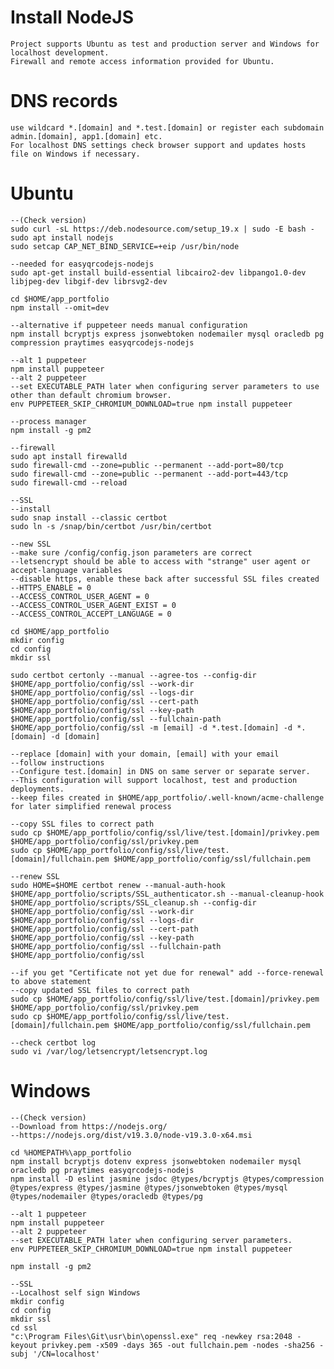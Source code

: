 # Install NodeJS

    Project supports Ubuntu as test and production server and Windows for localhost development.
    Firewall and remote access information provided for Ubuntu.

# DNS records

    use wildcard *.[domain] and *.test.[domain] or register each subdomain admin.[domain], app1.[domain] etc.
    For localhost DNS settings check browser support and updates hosts file on Windows if necessary.

# Ubuntu
    --(Check version)
    sudo curl -sL https://deb.nodesource.com/setup_19.x | sudo -E bash -
    sudo apt install nodejs
    sudo setcap CAP_NET_BIND_SERVICE=+eip /usr/bin/node
    
    --needed for easyqrcodejs-nodejs
    sudo apt-get install build-essential libcairo2-dev libpango1.0-dev libjpeg-dev libgif-dev librsvg2-dev

    cd $HOME/app_portfolio
    npm install --omit=dev
    
    --alternative if puppeteer needs manual configuration
    npm install bcryptjs express jsonwebtoken nodemailer mysql oracledb pg compression praytimes easyqrcodejs-nodejs
    
    --alt 1 puppeteer
    npm install puppeteer
    --alt 2 puppeteer
    --set EXECUTABLE_PATH later when configuring server parameters to use other than default chromium browser.
    env PUPPETEER_SKIP_CHROMIUM_DOWNLOAD=true npm install puppeteer

    --process manager
    npm install -g pm2

    --firewall
    sudo apt install firewalld
    sudo firewall-cmd --zone=public --permanent --add-port=80/tcp
    sudo firewall-cmd --zone=public --permanent --add-port=443/tcp
    sudo firewall-cmd --reload

    --SSL
    --install
    sudo snap install --classic certbot
    sudo ln -s /snap/bin/certbot /usr/bin/certbot
    
    --new SSL
    --make sure /config/config.json parameters are correct 
    --letsencrypt should be able to access with "strange" user agent or accept-language variables
    --disable https, enable these back after successful SSL files created
    --HTTPS_ENABLE = 0
	--ACCESS_CONTROL_USER_AGENT = 0
	--ACCESS_CONTROL_USER_AGENT_EXIST = 0
	--ACCESS_CONTROL_ACCEPT_LANGUAGE = 0

    cd $HOME/app_portfolio
    mkdir config
    cd config
    mkdir ssl

    sudo certbot certonly --manual --agree-tos --config-dir $HOME/app_portfolio/config/ssl --work-dir $HOME/app_portfolio/config/ssl --logs-dir $HOME/app_portfolio/config/ssl --cert-path $HOME/app_portfolio/config/ssl --key-path $HOME/app_portfolio/config/ssl --fullchain-path $HOME/app_portfolio/config/ssl -m [email] -d *.test.[domain] -d *.[domain] -d [domain]

    --replace [domain] with your domain, [email] with your email
    --follow instructions
    --Configure test.[domain] in DNS on same server or separate server.
    --This configuration will support localhost, test and production deployments.
    --keep files created in $HOME/app_portfolio/.well-known/acme-challenge for later simplified renewal process

    --copy SSL files to correct path
    sudo cp $HOME/app_portfolio/config/ssl/live/test.[domain]/privkey.pem $HOME/app_portfolio/config/ssl/privkey.pem
	sudo cp $HOME/app_portfolio/config/ssl/live/test.[domain]/fullchain.pem $HOME/app_portfolio/config/ssl/fullchain.pem

    --renew SSL
    sudo HOME=$HOME certbot renew --manual-auth-hook $HOME/app_portfolio/scripts/SSL_authenticator.sh --manual-cleanup-hook $HOME/app_portfolio/scripts/SSL_cleanup.sh --config-dir $HOME/app_portfolio/config/ssl --work-dir $HOME/app_portfolio/config/ssl --logs-dir $HOME/app_portfolio/config/ssl --cert-path $HOME/app_portfolio/config/ssl --key-path $HOME/app_portfolio/config/ssl --fullchain-path $HOME/app_portfolio/config/ssl

    --if you get "Certificate not yet due for renewal" add --force-renewal to above statement
    --copy updated SSL files to correct path
    sudo cp $HOME/app_portfolio/config/ssl/live/test.[domain]/privkey.pem $HOME/app_portfolio/config/ssl/privkey.pem
	sudo cp $HOME/app_portfolio/config/ssl/live/test.[domain]/fullchain.pem $HOME/app_portfolio/config/ssl/fullchain.pem

    --check certbot log
    sudo vi /var/log/letsencrypt/letsencrypt.log

# Windows
    --(Check version)
    --Download from https://nodejs.org/
    --https://nodejs.org/dist/v19.3.0/node-v19.3.0-x64.msi

    cd %HOMEPATH%\app_portfolio
    npm install bcryptjs dotenv express jsonwebtoken nodemailer mysql oracledb pg praytimes easyqrcodejs-nodejs
    npm install -D eslint jasmine jsdoc @types/bcryptjs @types/compression @types/express @types/jasmine @types/jsonwebtoken @types/mysql @types/nodemailer @types/oracledb @types/pg

    --alt 1 puppeteer
    npm install puppeteer
    --alt 2 puppeteer
    --set EXECUTABLE_PATH later when configuring server parameters.
    env PUPPETEER_SKIP_CHROMIUM_DOWNLOAD=true npm install puppeteer

    npm install -g pm2

    --SSL
    --Localhost self sign Windows
    mkdir config
    cd config
    mkdir ssl
    cd ssl
    "c:\Program Files\Git\usr\bin\openssl.exe" req -newkey rsa:2048 -keyout privkey.pem -x509 -days 365 -out fullchain.pem -nodes -sha256 -subj '/CN=localhost'